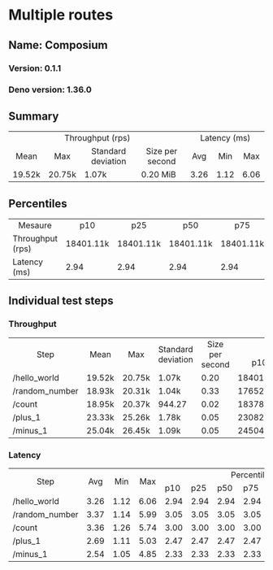 # Multiple routes
## Name: Composium 

### Version: 0.1.1
### Deno version: 1.36.0

## Summary
<table>
<tr>
    <td align="center" colspan="4">Throughput (rps)</td>
    <td align="center" colspan="3">Latency (ms)</td>
</tr>
<tr>
    <td align="center">Mean</td>
    <td align="center">Max</td>
    <td align="center">Standard deviation</td>
    <td align="center">Size per second</td>
    <td align="center">Avg</td>
    <td align="center">Min</td>
    <td align="center">Max</td>
</tr>
<tr>
    <td>19.52k</td>
    <td>20.75k</td>
    <td>1.07k</td>
    <td>0.20 MiB</td>
    <td>3.26</td>
    <td>1.12</td>
    <td>6.06</td>
</tr>
</table>

## Percentiles

<table>
<tr>
  <td align="center">Mesaure</td>
  <td align="center">p10</td>
  <td align="center">p25</td>
  <td align="center">p50</td>
  <td align="center">p75</td>
  <td align="center">p90</td>
  <td align="center">p95</td>
  <td align="center">p99</td>
</tr>
<tr>
  <td>Throughput (rps)</td>
  <td>18401.11k</td>
  <td>18401.11k</td>
  <td>18401.11k</td>
  <td>18401.11k</td>
  <td>20467.13k</td>
  <td>20551.18k</td>
  <td>20745.87k</td>
</tr>
<tr>
  <td>Latency (ms)</td>
  <td>2.94</td>
  <td>2.94</td>
  <td>2.94</td>
  <td>2.94</td>
  <td>3.66</td>
  <td>3.73</td>
  <td>4.32</td>
</tr>
</table>

## Individual test steps

### Throughput

<table>
<tr>
  <td align="center" rowspan="2">Step</td>
  <td align="center" rowspan="2">Mean</td>
  <td align="center" rowspan="2">Max</td>
  <td align="center" rowspan="2">Standard deviation</td>
  <td align="center" rowspan="2">Size per second</td>
  <td align="center" colspan="7">Percentiles</td>
</tr>
<tr>
  <!-- still Step -->
  <!-- still Mean -->
  <!-- still Max -->
  <!-- still Standard deviation -->
  <!-- still Size per second -->
  <td align="center">p10</td>
  <td align="center">p25</td>
  <td align="center">p50</td>
  <td align="center">p75</td>
  <td align="center">p90</td>
  <td align="center">p95</td>
  <td align="center">p99</td>
</tr>
<tr>
  <td>/hello_world</td>
  <td>19.52k</td>
  <td>20.75k</td>
  <td>1.07k</td>
  <td>0.20</td>
  <td>18401.11k</td>
  <td>18401.11k</td>
  <td>18401.11k</td>
  <td>18401.11k</td>
  <td>20467.13k</td>
  <td>20551.18k</td>
  <td>20745.87k</td>
</tr><tr>
  <td>/random_number</td>
  <td>18.93k</td>
  <td>20.31k</td>
  <td>1.04k</td>
  <td>0.33</td>
  <td>17652.01k</td>
  <td>17652.01k</td>
  <td>17652.01k</td>
  <td>17652.01k</td>
  <td>19741.57k</td>
  <td>19901.98k</td>
  <td>20314.09k</td>
</tr><tr>
  <td>/count</td>
  <td>18.95k</td>
  <td>20.37k</td>
  <td>944.27</td>
  <td>0.02</td>
  <td>18378.84k</td>
  <td>18378.84k</td>
  <td>18378.84k</td>
  <td>18378.84k</td>
  <td>20016.05k</td>
  <td>20324.18k</td>
  <td>20372.17k</td>
</tr><tr>
  <td>/plus_1</td>
  <td>23.33k</td>
  <td>25.26k</td>
  <td>1.78k</td>
  <td>0.05</td>
  <td>23082.84k</td>
  <td>23082.84k</td>
  <td>23082.84k</td>
  <td>23082.84k</td>
  <td>24457.14k</td>
  <td>24687.01k</td>
  <td>25262.91k</td>
</tr><tr>
  <td>/minus_1</td>
  <td>25.04k</td>
  <td>26.45k</td>
  <td>1.09k</td>
  <td>0.05</td>
  <td>24504.99k</td>
  <td>24504.99k</td>
  <td>24504.99k</td>
  <td>24504.99k</td>
  <td>25858.12k</td>
  <td>25879.47k</td>
  <td>26449.70k</td>
</tr></table>

### Latency

<table>
<tr>
  <td align="center" rowspan="2">Step</td>
  <td align="center" rowspan="2">Avg</td>
  <td align="center" rowspan="2">Min</td>
  <td align="center" rowspan="2">Max</td>
  <td align="center" colspan="7">Percentiles</td>
</tr>
<tr>
  <!-- still Avg -->
  <!-- still Min -->
  <!-- still Max -->
  <td>p10</td>
  <td>p25</td>
  <td>p50</td>
  <td>p75</td>
  <td>p90</td>
  <td>p95</td>
  <td>p99</td>
</tr>
<tr>
  <td>/hello_world</td>
  <td>3.26</td>
  <td>1.12</td>
  <td>6.06</td>
  <td>2.94</td>
  <td>2.94</td>
  <td>2.94</td>
  <td>2.94</td>
  <td>3.66</td>
  <td>3.73</td>
  <td>4.32</td>
</tr><tr>
  <td>/random_number</td>
  <td>3.37</td>
  <td>1.14</td>
  <td>5.99</td>
  <td>3.05</td>
  <td>3.05</td>
  <td>3.05</td>
  <td>3.05</td>
  <td>3.79</td>
  <td>3.90</td>
  <td>4.24</td>
</tr><tr>
  <td>/count</td>
  <td>3.36</td>
  <td>1.26</td>
  <td>5.74</td>
  <td>3.00</td>
  <td>3.00</td>
  <td>3.00</td>
  <td>3.00</td>
  <td>3.70</td>
  <td>3.89</td>
  <td>4.07</td>
</tr><tr>
  <td>/plus_1</td>
  <td>2.69</td>
  <td>1.11</td>
  <td>5.03</td>
  <td>2.47</td>
  <td>2.47</td>
  <td>2.47</td>
  <td>2.47</td>
  <td>2.94</td>
  <td>3.11</td>
  <td>3.24</td>
</tr><tr>
  <td>/minus_1</td>
  <td>2.54</td>
  <td>1.05</td>
  <td>4.85</td>
  <td>2.33</td>
  <td>2.33</td>
  <td>2.33</td>
  <td>2.33</td>
  <td>2.74</td>
  <td>2.98</td>
  <td>3.12</td>
</tr></table>